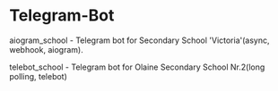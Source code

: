 # Telegram-Bot

aiogram_school - Telegram bot for Secondary School 'Victoria'(async, webhook, aiogram).


telebot_school - Telegram bot for Olaine Secondary School Nr.2(long polling, telebot)
